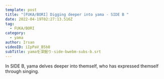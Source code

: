 ```yaml
---
template: post
title: "[FUKA/BORI] Digging deeper into yama - SIDE B "
date: 2022-04-19T02:27:13.516Z
tag:
  - FUKA/BORI
category:
  - yama
author: Irsan
videoID: iIpPaV_B5b8
subTitle: yamaを深掘り-side-bwebm-subs-b.srt
---
```

In SIDE B, yama delves deeper into themself, who has expressed themself through singing.